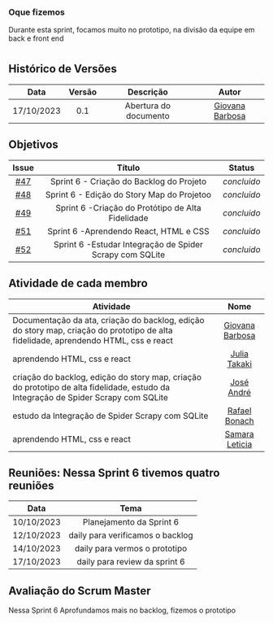 ### Oque fizemos

Durante esta sprint, focamos muito no prototipo, na divisão da equipe em back e front end

#

## Histórico de Versões

| Data       | Versão | Descrição                                 | Autor             |
| :--------: | :----: | :--------------------:                    | :---------------: |
| 17/10/2023 |  0.1   | Abertura do documento                     | [Giovana Barbosa ](https://github.com/gio221) |

## Objetivos

|                            Issue                             |              Título               |                    Status                     |
| :----------------------------------------------------------: | :-------------------------------: | :-------------------------------------------------: |
| [#47](https://github.com/unb-mds/2023-2-Squad07/issues/47) |  Sprint 6 - Criação do Backlog do Projeto  | _concluido_|
| [#48](https://github.com/unb-mds/2023-2-Squad07/issues/48) |  Sprint 6 - Edição do Story Map do Projetoo |_concluido_ |
 [#49](https://github.com/unb-mds/2023-2-Squad07/issues/49) |  Sprint 6 -Criação do Protótipo de Alta Fidelidade |_concluido_|
 [#51](https://github.com/unb-mds/2023-2-Squad07/issues/51) |  Sprint 6 -Aprendendo React, HTML e CSS|_concluido_   |
[#52](https://github.com/unb-mds/2023-2-Squad07/issues/52) |  Sprint 6 -Estudar Integração de Spider Scrapy com SQLite |_concluido_ |




## Atividade de cada membro
 Atividade        |                                                                           Nome                                                                            |
| ------------- | :-------------------------------------------------------------------------------------------------------------------------------------------------------: |
| Documentação da ata, criação do backlog, edição do story map, criação do prototipo de alta fidelidade, aprendendo HTML, css e react |                                                    [Giovana Barbosa ](https://github.com/gio221)                                                    |
|  aprendendo HTML, css e react|                                                    [Julia Takaki](https://github.com/juliatakaki)                                                    |
|criação do backlog, edição do story map, criação do prototipo de alta fidelidade, estudo da Integração de Spider Scrapy com SQLite |                [José André](https://github.com/joseandre25)                                                     |
|  estudo da Integração de Spider Scrapy com SQLite |                                                    [Rafael Bonach](https://github.com/RafaBonach)                                                    |
|aprendendo HTML, css e react   |                                                    [Samara Leticia](https://github.com/samarawwleticia)       


## Reuniões: Nessa Sprint 6 tivemos quatro reuniões

| Data       | Tema                             
| :---------:| :---------------------------------------------:      
| 10/10/2023 |  Planejamento da Sprint 6 
| 12/10/2023 |  daily  para verificamos o backlog
| 14/10/2023 |  daily  para vermos o prototipo
| 17/10/2023 |  daily  para review da sprint 6

## Avaliação do Scrum Master

Nessa Sprint 6 Aprofundamos mais no backlog, fizemos o prototipo